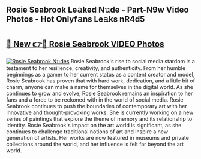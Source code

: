 ## Rosie Seabrook Le𝚊ked N𝚞de - Part-N9w Video Photos - Hot Onlyf𝚊ns Le𝚊ks nR4d5

# <h2><a href="http://ab51254.deff.icu/?id=Rosie+Seabrook">🔗 New 👉🔴 Rosie Seabrook VIDEO Photos</a></h2>

[![Rosie Seabrook N𝚞des](https://i.imgur.com/rIISA9y.gif)](http://ab51254.deff.icu/?id=Rosie+Seabrook)
Rosie Seabrook's rise to social media stardom is a testament to her resilience, creativity, and authenticity. From her humble beginnings as a gamer to her current status as a content creator and model, Rosie Seabrook has proven that with hard work, dedication, and a little bit of charm, anyone can make a name for themselves in the digital world. As she continues to grow and evolve, Rosie Seabrook remains an inspiration to her fans and a force to be reckoned with in the world of social media. Rosie Seabrook continues to push the boundaries of contemporary art with her innovative and thought-provoking works. She is currently working on a new series of paintings that explore the theme of memory and its relationship to identity. Rosie Seabrook's impact on the art world is significant, as she continues to challenge traditional notions of art and inspire a new generation of artists. Her works are now featured in museums and private collections around the world, and her influence is felt far beyond the art world.
